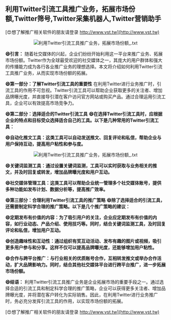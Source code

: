 ## **利用Twitter引流工具推广业务，拓展市场份额,Twitter筛号,Twitter采集机器人,Twitter营销助手**

[😍想了解推广相关软件的朋友请登录 http://www.vst.tw](http://www.vst.tw)

 <center><img src="https://vst.tw/MP4/tuiguang/png/0.png" alt="利用Twitter引流工具推广业务，拓展市场份额_.txt"></center>

**😄引言：**
随着社交媒体的兴起，企业们纷纷开始利用这一平台来推广业务、拓展市场份额。Twitter作为全球最受欢迎的社交媒体之一，其庞大的用户群体和强大的传播能力成为各行各业推广业务的理想选择。本文将介绍如何利用Twitter引流工具推广业务，从而实现市场份额的拓展。

**😄第一部分：了解Twitter引流工具的重要性**
在利用Twitter进行业务推广时，引流工具的作用不可忽视。Twitter引流工具可以帮助企业获取更多的关注者、增加品牌曝光度，并直接导引潜在客户访问官方网站或购买产品。通过合理运用引流工具，企业可以有效提高市场竞争力。

**😄第二部分：选择适合的Twitter引流工具**
**😄在选择Twitter引流工具时，应根据企业的特点和目标受众选择适合自己的工具。以下是几种常用的Twitter引流工具：**

**😄自动化推文工具：这类工具可以自动发送推文、回复评论和私信，帮助企业与用户保持互动，提高用户粘性和参与度。**

 <center><img src="https://vst.tw/MP4/tuiguang/png/6.png" alt="利用Twitter引流工具推广业务，拓展市场份额_.txt"></center>

**😄关键词监测工具：通过设置关键词监测，工具可以实时获取与业务相关的推文，并及时回复或转发，增加品牌曝光度和用户互动。**

**😄社交媒体管理工具：这类工具可以帮助企业统一管理多个社交媒体账号，提供多种功能如发布计划、数据分析等，提高推广效率。**

**😄第三部分：合理利用Twitter引流工具的推广策略**
**😄除了选择适合的引流工具，还需要制定科学合理的推广策略。以下是几个推广策略的建议：**

**😄定期发布有价值的内容：为了吸引用户的关注，企业应定期发布有价值的内容，如行业动态、产品介绍、使用技巧等。同时，结合关键词监测工具，及时回复评论和私信，增加用户互动。**

**😄创造趣味性和互动性：通过组织有奖互动活动、发布有趣的图片或视频，吸引更多用户参与和分享。这样不仅可以提高品牌曝光度，还能够增加用户粘性。**

**😄合作与跨平台推广：与行业相关的优质账号合作，互相转发推文或举办合作活动，扩大品牌影响力。同时，结合其他社交媒体平台进行跨平台推广，进一步拓展市场份额。**

**😄结语：**
利用Twitter引流工具推广业务是企业拓展市场的重要手段之一。通过选择合适的引流工具和制定科学合理的推广策略，企业可以获得更多关注者、增加品牌曝光度，并将潜在客户转化为实际销售。因此，在利用Twitter进行业务推广时，务必充分发挥引流工具的作用，以实现市场份额的拓展。

[😍想了解推广相关软件的朋友请登录 http://www.vst.tw](http://www.vst.tw)



